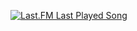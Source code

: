 [![Last.FM Last Played Song](https://img.shields.io/endpoint?color=blueviolet&url=https://lastfm-last-played.biancarosa.com.br/Imnot_EdMateo/latest-song?format=shields.io)](https://github.com/biancarosa/lastfm-last-played)
